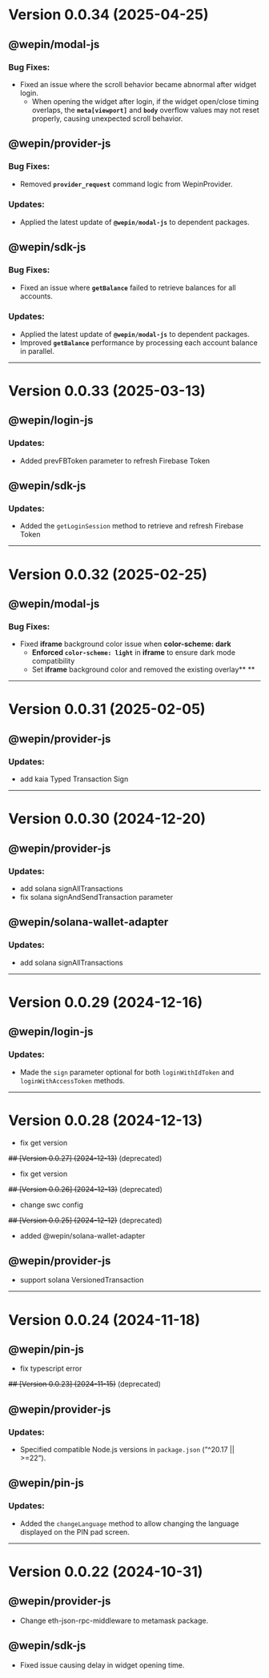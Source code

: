 # Version 0.0.34 (2025-04-25)

## @wepin/modal-js

### Bug Fixes:

- Fixed an issue where the scroll behavior became abnormal after widget login.
  - When opening the widget after login, if the widget open/close timing overlaps, the **`meta[viewport]`** and **`body`** overflow values may not reset properly, causing unexpected scroll behavior.

## @wepin/provider-js

### Bug Fixes:

- Removed **`provider_request`** command logic from WepinProvider.

### Updates:

- Applied the latest update of **`@wepin/modal-js`** to dependent packages.

## @wepin/sdk-js

### Bug Fixes:

- Fixed an issue where **`getBalance`** failed to retrieve balances for all accounts.

### Updates:

- Applied the latest update of **`@wepin/modal-js`** to dependent packages.
- Improved **`getBalance`** performance by processing each account balance in parallel.

---



# Version 0.0.33 (2025-03-13)

## @wepin/login-js

### Updates:

- Added prevFBToken parameter to refresh Firebase Token

## @wepin/sdk-js

### Updates:

- Added the `getLoginSession` method to retrieve and refresh Firebase Token

---



# Version 0.0.32 (2025-02-25)

## @wepin/modal-js

### Bug Fixes:

- Fixed **iframe** background color issue when **color-scheme: dark**
  - **Enforced `color-scheme: light`** in **iframe** to ensure dark mode compatibility
  - Set **iframe** background color and removed the existing overlay** **

---



# Version 0.0.31 (2025-02-05)

## @wepin/provider-js

### Updates:

- add kaia Typed Transaction Sign

---



# Version 0.0.30 (2024-12-20)

## @wepin/provider-js

### Updates:

- add solana signAllTransactions
- fix solana signAndSendTransaction parameter

## @wepin/solana-wallet-adapter

### Updates:

- add solana signAllTransactions

---



# Version 0.0.29 (2024-12-16)

## @wepin/login-js

### Updates:

- Made the `sign` parameter optional for both `loginWithIdToken` and `loginWithAccessToken` methods.

---



# Version 0.0.28 (2024-12-13)

- fix get version

~~## [Version 0.0.27] (2024-12-13)~~ (deprecated)

- fix get version

~~## [Version 0.0.26] (2024-12-13)~~ (deprecated)

- change swc config

~~## [Version 0.0.25] (2024-12-12)~~ (deprecated)

- added @wepin/solana-wallet-adapter

## @wepin/provider-js

- support solana VersionedTransaction

---



# Version 0.0.24 (2024-11-18)

## @wepin/pin-js

- fix typescript error

~~## [Version 0.0.23] (2024-11-15)~~ (deprecated)

## @wepin/provider-js

### Updates:

- Specified compatible Node.js versions in `package.json` (”^20.17 || >=22”).

## @wepin/pin-js

### Updates:

- Added the `changeLanguage` method to allow changing the language displayed on the PIN pad screen.

---



# Version 0.0.22 (2024-10-31)

## @wepin/provider-js

- Change eth-json-rpc-middleware to metamask package.

## @wepin/sdk-js

- Fixed issue causing delay in widget opening time.
